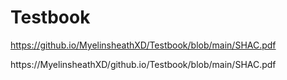 # Testbook

https://github.io/MyelinsheathXD/Testbook/blob/main/SHAC.pdf

https://MyelinsheathXD/github.io/Testbook/blob/main/SHAC.pdf

